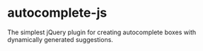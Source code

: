 # autocomplete-js
The simplest jQuery plugin for creating autocomplete boxes with dynamically generated suggestions.
